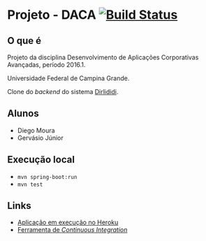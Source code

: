 Projeto - DACA [![Build Status](https://travis-ci.org/equipe-daca/projeto.svg?branch=master)](https://travis-ci.org/equipe-daca/projeto)
==============

## O que é
Projeto da disciplina Desenvolvimento de Aplicações Corporativas Avançadas, período 2016.1. 

Universidade Federal de Campina Grande.

Clone do _backend_ do sistema [Dirlididi](http://dirlididi.com/client/index.html).

## Alunos
- Diego Moura
- Gervásio Júnior

## Execução local

- `mvn spring-boot:run`
- `mvn test`


## Links

- [Aplicação em execução no Heroku](http://projeto-daca.herokuapp.com/)
- [Ferramenta de _Continuous Integration_](https://travis-ci.org/equipe-daca/projeto)
